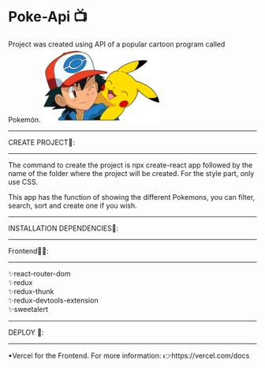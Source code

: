 # Poke-Api 📺
Project was created using API of a popular cartoon program called Pokemón. 
<img height="150" src="./pokemon.png" />

<hr>
CREATE PROJECT🔧:
<hr>
The command to create the project is npx create-react app followed by the name of the folder where the project will be created. For the style part, only use CSS.

This app has the function of showing the different Pokemons, you can filter, search, sort and create one if you wish.
<hr>
INSTALLATION DEPENDENCIES📎:
<hr>
Frontend👩‍💻:
<hr>
✨react-router-dom
</br>
✨redux
</br>
✨redux-thunk
</br>
✨redux-devtools-extension
</br>
✨sweetalert

<hr>
DEPLOY 🚀:
<hr>
▪Vercel for the Frontend.
For more information:
👉https://vercel.com/docs

